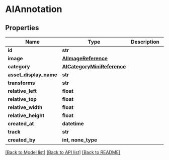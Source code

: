 # AIAnnotation


## Properties
Name | Type | Description | Notes
------------ | ------------- | ------------- | -------------
**id** | **str** |  | 
**image** | [**AIImageReference**](AIImageReference.md) |  | 
**category** | [**AICategoryMiniReference**](AICategoryMiniReference.md) |  | 
**asset_display_name** | **str** |  | [readonly] 
**transforms** | **str** |  | [readonly] 
**relative_left** | **float** |  | 
**relative_top** | **float** |  | 
**relative_width** | **float** |  | 
**relative_height** | **float** |  | 
**created_at** | **datetime** |  | [readonly] 
**track** | **str** |  | [optional] 
**created_by** | **int, none_type** |  | [optional] 

[[Back to Model list]](../#documentation-for-models) [[Back to API list]](../#documentation-for-api-endpoints) [[Back to README]](../)


